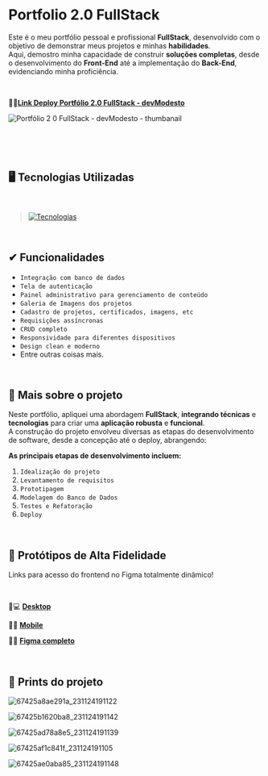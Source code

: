 # Portfolio 2.0 FullStack

Este é o meu portfólio pessoal e profissional <strong>FullStack</strong>, desenvolvido com o objetivo de demonstrar meus projetos e minhas <strong>habilidades</strong>. <br> 
Aqui, demostro minha capacidade de construir <strong>soluções completas</strong>, desde o desenvolvimento do <strong>Front-End</strong> até a implementação do <strong>Back-End</strong>, evidenciando minha proficiência.

<br>

🔗🎉<strong><a href="https://www.devmodesto.com.br">Link Deploy Portfólio 2.0 FullStack - devModesto</a></strong> <br>

![Portfólio 2 0 FullStack - devModesto - thumbanail](https://github.com/user-attachments/assets/e9dd6cd1-5931-4045-9566-71da1ab78166)

<br>


<br>
<br>

## 🖥 Tecnologias Utilizadas
<br>

> [![Tecnologias](https://skillicons.dev/icons?i=php,mysql,javascript,jquery,html,css,bootstrap)](https://github.com/dev-modesto) 
<br>

## ✔ Funcionalidades
- `Integração com banco de dados`
- `Tela de autenticação`
- `Painel administrativo para gerenciamento de conteúdo`
- `Galeria de Imagens dos projetos`
- `Cadastro de projetos, certificados, imagens, etc`
- `Requisições assíncronas`
- `CRUD completo`
- `Responsividade para diferentes dispositivos`
- `Design clean e moderno`
- Entre outras coisas mais.
  
<br>

## 🎯 Mais sobre o projeto

Neste portfólio, apliquei uma abordagem <strong>FullStack</strong>, <strong>integrando técnicas</strong> e <strong>tecnologias</strong> para criar uma <strong>aplicação robusta</strong> e <strong>funcional</strong>. <br>
A construção do projeto envolveu diversas as etapas do desenvolvimento de software, desde a concepção até o deploy, abrangendo:

<strong>As principais etapas de desenvolvimento incluem:</strong>
1. `Idealização do projeto`
2. `Levantamento de requisitos`
3. `Prototipagem`
4. `Modelagem do Banco de Dados`
5. `Testes e Refatoração`
6. `Deploy`

<br>

## 🎨 Protótipos de Alta Fidelidade

Links para acesso do frontend no Figma totalmente dinâmico!<br>

<br>

🔗💻 <strong><a href="https://www.figma.com/proto/M0Lq8AEPIXfHrn9HpvFFhY/devModesto---portf%C3%B3lio-2.0-(compartilhado)?node-id=952-12422&node-type=canvas&t=CktLawvhSvTOb4dm-0&scaling=scale-down-width&content-scaling=fixed&page-id=0%3A1&starting-point-node-id=952%3A12422&hide-ui=1">Desktop</a></strong> <br>

🔗📱 <strong><a href="https://www.figma.com/proto/M0Lq8AEPIXfHrn9HpvFFhY/devModesto---portf%C3%B3lio-2.0-(compartilhado)?node-id=1146-12595&node-type=canvas&t=CktLawvhSvTOb4dm-0&scaling=scale-down&content-scaling=fixed&page-id=1146%3A11521&starting-point-node-id=1146%3A12595&hide-ui=1">Mobile</a></strong> <br>

🔗📂 <strong><a href="https://www.figma.com/design/M0Lq8AEPIXfHrn9HpvFFhY/devModesto---portf%C3%B3lio-2.0-(compartilhado)?node-id=1298-13396&node-type=canvas">Figma completo</a></strong> <br>

<br>

## 📸 Prints do projeto 

![67425a8ae291a_231124191122](https://github.com/user-attachments/assets/6dd2f659-7f1d-45e2-afab-751b3e069902)

![67425b1620ba8_231124191142](https://github.com/user-attachments/assets/5c14057a-3723-4a1a-8198-2aa4e97d31a9)

![67425ad78a8e5_231124191139](https://github.com/user-attachments/assets/9f333726-1637-4dbe-b796-100dfc5757d5)

![67425af1c841f_231124191105](https://github.com/user-attachments/assets/de4923c8-9f3c-496b-aaef-7514f5eb942a)

![67425ae0aba85_231124191148](https://github.com/user-attachments/assets/ec6fd5e3-8aff-4b8a-a9bf-853c155d5f0c)




